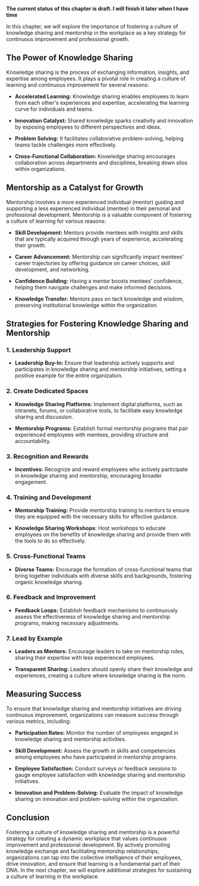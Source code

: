 **The current status of this chapter is draft. I will finish it later when I have time**

In this chapter, we will explore the importance of fostering a culture of knowledge sharing and mentorship in the workplace as a key strategy for continuous improvement and professional growth.

The Power of Knowledge Sharing
------------------------------

Knowledge sharing is the process of exchanging information, insights, and expertise among employees. It plays a pivotal role in creating a culture of learning and continuous improvement for several reasons:

* **Accelerated Learning:** Knowledge sharing enables employees to learn from each other's experiences and expertise, accelerating the learning curve for individuals and teams.

* **Innovation Catalyst:** Shared knowledge sparks creativity and innovation by exposing employees to different perspectives and ideas.

* **Problem Solving:** It facilitates collaborative problem-solving, helping teams tackle challenges more effectively.

* **Cross-Functional Collaboration:** Knowledge sharing encourages collaboration across departments and disciplines, breaking down silos within organizations.

Mentorship as a Catalyst for Growth
-----------------------------------

Mentorship involves a more experienced individual (mentor) guiding and supporting a less experienced individual (mentee) in their personal and professional development. Mentorship is a valuable component of fostering a culture of learning for various reasons:

* **Skill Development:** Mentors provide mentees with insights and skills that are typically acquired through years of experience, accelerating their growth.

* **Career Advancement:** Mentorship can significantly impact mentees' career trajectories by offering guidance on career choices, skill development, and networking.

* **Confidence Building:** Having a mentor boosts mentees' confidence, helping them navigate challenges and make informed decisions.

* **Knowledge Transfer:** Mentors pass on tacit knowledge and wisdom, preserving institutional knowledge within the organization.

Strategies for Fostering Knowledge Sharing and Mentorship
---------------------------------------------------------

### 1. **Leadership Support**

* **Leadership Buy-In:** Ensure that leadership actively supports and participates in knowledge sharing and mentorship initiatives, setting a positive example for the entire organization.

### 2. **Create Dedicated Spaces**

* **Knowledge Sharing Platforms:** Implement digital platforms, such as intranets, forums, or collaborative tools, to facilitate easy knowledge sharing and discussion.

* **Mentorship Programs:** Establish formal mentorship programs that pair experienced employees with mentees, providing structure and accountability.

### 3. **Recognition and Rewards**

* **Incentives:** Recognize and reward employees who actively participate in knowledge sharing and mentorship, encouraging broader engagement.

### 4. **Training and Development**

* **Mentorship Training:** Provide mentorship training to mentors to ensure they are equipped with the necessary skills for effective guidance.

* **Knowledge Sharing Workshops:** Host workshops to educate employees on the benefits of knowledge sharing and provide them with the tools to do so effectively.

### 5. **Cross-Functional Teams**

* **Diverse Teams:** Encourage the formation of cross-functional teams that bring together individuals with diverse skills and backgrounds, fostering organic knowledge sharing.

### 6. **Feedback and Improvement**

* **Feedback Loops:** Establish feedback mechanisms to continuously assess the effectiveness of knowledge sharing and mentorship programs, making necessary adjustments.

### 7. **Lead by Example**

* **Leaders as Mentors:** Encourage leaders to take on mentorship roles, sharing their expertise with less experienced employees.

* **Transparent Sharing:** Leaders should openly share their knowledge and experiences, creating a culture where knowledge sharing is the norm.

Measuring Success
-----------------

To ensure that knowledge sharing and mentorship initiatives are driving continuous improvement, organizations can measure success through various metrics, including:

* **Participation Rates:** Monitor the number of employees engaged in knowledge sharing and mentorship activities.

* **Skill Development:** Assess the growth in skills and competencies among employees who have participated in mentorship programs.

* **Employee Satisfaction:** Conduct surveys or feedback sessions to gauge employee satisfaction with knowledge sharing and mentorship initiatives.

* **Innovation and Problem-Solving:** Evaluate the impact of knowledge sharing on innovation and problem-solving within the organization.

Conclusion
----------

Fostering a culture of knowledge sharing and mentorship is a powerful strategy for creating a dynamic workplace that values continuous improvement and professional development. By actively promoting knowledge exchange and facilitating mentorship relationships, organizations can tap into the collective intelligence of their employees, drive innovation, and ensure that learning is a fundamental part of their DNA. In the next chapter, we will explore additional strategies for sustaining a culture of learning in the workplace.
